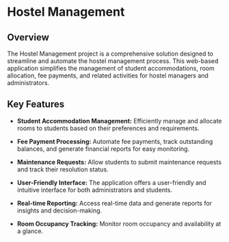# Hostel Management

## Overview

The Hostel Management project is a comprehensive solution designed to streamline and automate the hostel management process. This web-based application simplifies the management of student accommodations, room allocation, fee payments, and related activities for hostel managers and administrators.

## Key Features

- **Student Accommodation Management:** Efficiently manage and allocate rooms to students based on their preferences and requirements.

- **Fee Payment Processing:** Automate fee payments, track outstanding balances, and generate financial reports for easy monitoring.

- **Maintenance Requests:** Allow students to submit maintenance requests and track their resolution status.

- **User-Friendly Interface:** The application offers a user-friendly and intuitive interface for both administrators and students.

- **Real-time Reporting:** Access real-time data and generate reports for insights and decision-making.

- **Room Occupancy Tracking:** Monitor room occupancy and availability at a glance.
 
